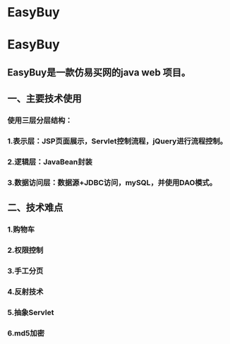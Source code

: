 # EasyBuy
# EasyBuy

## EasyBuy是一款仿易买网的java web 项目。

## 一、主要技术使用

### 使用三层分层结构：

### 1.表示层：JSP页面展示，Servlet控制流程，jQuery进行流程控制。

### 2.逻辑层：JavaBean封装

### 3.数据访问层：数据源+JDBC访问，mySQL，并使用DAO模式。

## 二、技术难点

### 1.购物车

### 2.权限控制

### 3.手工分页

### 4.反射技术

### 5.抽象Servlet

### 6.md5加密


